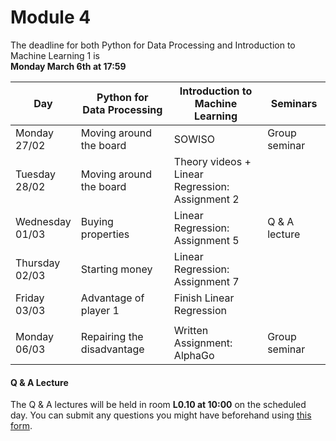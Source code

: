 
# Module 4

The deadline for both Python for Data Processing and Introduction to Machine Learning 1 is<br>**Monday March 6th at 17:59**

| Day                | Python for<br>Data Processing        | Introduction to<br>Machine Learning   | Seminars                                    |
|--------------------|--------------------------------------|---------------------------------------|---------------------------------------------|
| Monday<br>27/02    | Moving around the board              | SOWISO                                | Group seminar                               |
| Tuesday<br>28/02   | Moving around the board              | Theory videos +<br>Linear Regression:<br>Assignment 2 |                             |
| Wednesday<br>01/03 | Buying properties                    | Linear Regression:<br>Assignment 5    | Q & A lecture                               |
| Thursday<br>02/03  | Starting money                       | Linear Regression:<br>Assignment 7    |                                             |
| Friday<br>03/03    | Advantage of player 1                | Finish Linear Regression              |                                             |
|                    |                                      |                                       |                                             |
| Monday<br>06/03    | Repairing the disadvantage           | Written Assignment: AlphaGo           | Group seminar                               |



#### Q & A Lecture

The Q & A lectures will be held in room **L0.10 at 10:00** on the scheduled day. You can submit any questions you might have beforehand using [this form](https://forms.office.com/Pages/ResponsePage.aspx?id=zcrxoIxhA0S5RXb7PWh05ZTDc7biyulCvpu4U-tarWtURTdPSDJaOUVHR002NzFFSktXNDNTTk5ENi4u).

